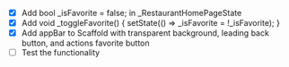 - [x] Add bool _isFavorite = false; in _RestaurantHomePageState
- [x] Add void _toggleFavorite() { setState(() => _isFavorite = !_isFavorite); }
- [x] Add appBar to Scaffold with transparent background, leading back button, and actions favorite button
- [ ] Test the functionality
